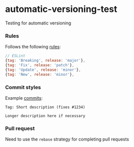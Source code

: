 # automatic-versioning-test

Testing for automatic versioning

### Rules

Follows the following [rules](https://github.com/semantic-release/commit-analyzer/blob/master/lib/default-release-rules.js):

```js
// ESLint
{tag: 'Breaking', release: 'major'},
{tag: 'Fix', release: 'patch'},
{tag: 'Update', release: 'minor'},
{tag: 'New', release: 'minor'},
```

### Commit styles

Example [commits](https://github.com/conventional-changelog/conventional-changelog/tree/master/packages/conventional-changelog-eslint):

```
Tag: Short description (fixes #1234)

Longer description here if necessary
```

### Pull request

Need to use the `rebase` strategy for completing pull requests